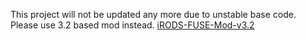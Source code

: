 This project will not be updated any more due to unstable base code.
Please use 3.2 based mod instead. [iRODS-FUSE-Mod-v3.2](https://github.com/iychoi/iRODS-FUSE-Mod-v3.2)
